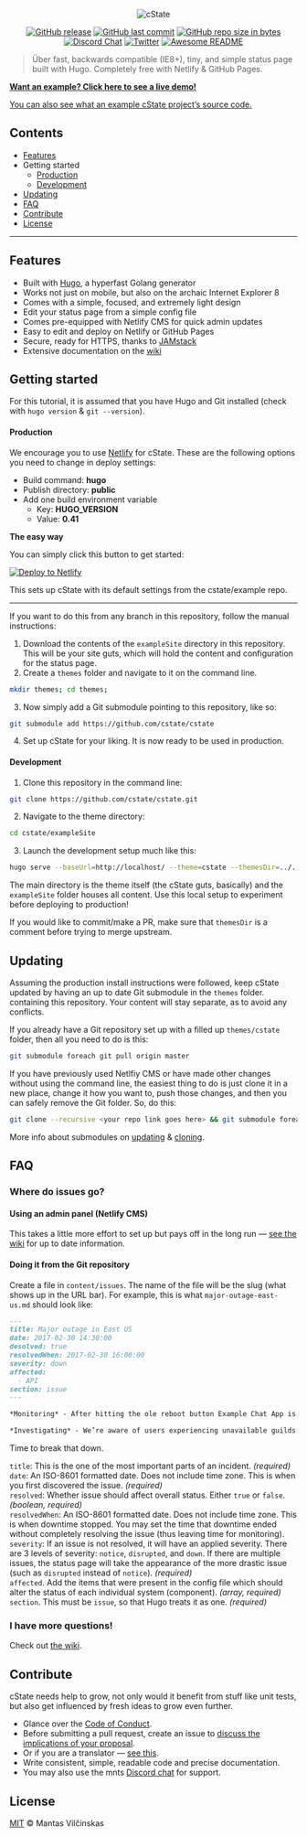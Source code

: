 <p align="center"><img src="https://raw.githubusercontent.com/cstate/cstate/master/images/highlight.png" alt="cState"></p>

<p align="center"><a href="https://github.com/cstate/cstate/releases"><img src="https://img.shields.io/github/release/cstate/cstate/all.svg?style=flat-square" alt="GitHub release" /></a> <a href="https://github.com/cstate/cstate/commits/master"><img src="https://img.shields.io/github/last-commit/cstate/cstate.svg?style=flat-square" alt="GitHub last commit" /></a> <a href="https://github.com/cstate/cstate/tree/master/"><img src="https://img.shields.io/github/repo-size/cstate/cstate.svg?style=flat-square" alt="GitHub repo size in bytes" /></a> <a href="https://discord.gg/EvQZdhT"><img src="https://img.shields.io/badge/discord-support-7289DA.svg?logo=discord&style=flat-square" alt="Discord Chat" /></a> <a href="https://twitter.com/cstate"><img src="https://img.shields.io/twitter/follow/mistermantas.svg?style=social&amp;label=Follow" alt="Twitter" /></a> <a href="https://github.com/matiassingers/awesome-readme#readme"><img src="https://cdn.rawgit.com/sindresorhus/awesome/d7305f38d29fed78fa85652e3a63e154dd8e8829/media/badge.svg" alt="Awesome README" /></a></p>

> Über fast, backwards compatible (IE8+), tiny, and simple status page built with Hugo. Completely free with Netlify & GitHub Pages.

[**Want an example? Click here to see a live demo!**](https://cstate-example.netlify.com)

[You can also see what an example cState project’s source code.](https://github.com/cstate/example)

## Contents

+ [Features](#features)
+ Getting started
  + [Production](#production)
  + [Development](#development)
+ [Updating](#updating)
+ [FAQ](#faq)
+ [Contribute](#contribute)
+ [License](#license)

***

## Features

+ Built with [Hugo](https://gohugo.io), a hyperfast Golang generator
+ Works not just on mobile, but also on the archaic Internet Explorer 8
+ Comes with a simple, focused, and extremely light design
+ Edit your status page from a simple config file
+ Comes pre-equipped with Netlify CMS for quick admin updates
+ Easy to edit and deploy on Netlify or GitHub Pages
+ Secure, ready for HTTPS, thanks to [JAMstack](https://jamstack.org/)
+ Extensive documentation on the [wiki](https://github.com/cstate/cstate/wiki)

## Getting started

For this tutorial, it is assumed that you have Hugo and Git installed (check with `hugo version` & `git --version`).

#### Production

We encourage you to use [Netlify](https://www.netlify.com) for cState. These are the following options you need to change in deploy settings:

+ Build command: **hugo**
+ Publish directory: **public**
+ Add one build environment variable
  + Key: **HUGO_VERSION**
  + Value: **0.41**

**The easy way**

You can simply click this button to get started:

[![Deploy to Netlify](https://www.netlify.com/img/deploy/button.svg)](https://app.netlify.com/start/deploy?repository=https://github.com/cstate/example)

This sets up cState with its default settings from the cstate/example repo.

***

If you want to do this from any branch in this repository, follow the manual instructions:

1. Download the contents of the `exampleSite` directory in this repository. This will be your site guts, which will hold the content and configuration for the status page.
2. Create a `themes` folder and navigate to it on the command line.

```bash
mkdir themes; cd themes;
```

3. Now simply add a Git submodule pointing to this repository, like so:

```bash
git submodule add https://github.com/cstate/cstate
```

4. Set up cState for your liking. It is now ready to be used in production.

#### Development

1. Clone this repository in the command line:

```bash
git clone https://github.com/cstate/cstate.git
```

2. Navigate to the theme directory:

```bash
cd cstate/exampleSite
```

3. Launch the development setup much like this:

```bash
hugo serve --baseUrl=http://localhost/ --theme=cstate --themesDir=../.. --verbose
```

The main directory is the theme itself (the cState guts, basically) and the `exampleSite` folder houses all content. Use this local setup to experiment before deploying to production!

If you would like to commit/make a PR, make sure that `themesDir` is a comment before trying to merge upstream.

## Updating

Assuming the production install instructions were followed, keep cState updated by having an up to date Git submodule in the `themes` folder. containing this repository. Your content will stay separate, as to avoid any conflicts.

If you already have a Git repository set up with a filled up `themes/cstate` folder, then all you need to do is this:

```bash
git submodule foreach git pull origin master
```

If you have previously used Netlfiy CMS or have made other changes without using the command line, the easiest thing to do is just clone it in a new place, change it how you want to, push those changes, and then you can safely remove the Git folder. So, do this:

```bash
git clone --recursive <your repo link goes here> && git submodule foreach git pull origin master && git push origin master
```

More info about submodules on [updating](https://stackoverflow.com/a/5828396) & [cloning](https://stackoverflow.com/questions/3796927/how-to-git-clone-including-submodules).

## FAQ

### Where do issues go?

#### Using an admin panel (Netlify CMS)

This takes a little more effort to set up but pays off in the long run — [see the wiki](https://github.com/cstate/cstate/wiki) for up to date information.

#### Doing it from the Git repository

Create a file in `content/issues`. The name of the file will be the slug (what shows up in the URL bar). For example, this is what `major-outage-east-us.md` should look like:

```md
---
title: Major outage in East US
date: 2017-02-30 14:30:00
desolved: true
resolvedWhen: 2017-02-30 16:00:00
severity: down
affected:
  - API
section: issue
---

*Monitoring* - After hitting the ole reboot button Example Chat App is now recovering. We’re going to continue to monitor as everyone reconnects. {{< track "2018-04-13 16:50:00" >}}

*Investigating* - We’re aware of users experiencing unavailable guilds and issues when attempting to connect. We're currently investigating. {{< track "2018-04-13 15:54:00" >}}
```

Time to break that down.

`title`: This is the one of the most important parts of an incident. *(required)*  
`date`: An ISO-8601 formatted date. Does not include time zone. This is when you first discovered the issue. *(required)*  
`resolved`: Whether issue should affect overall status. Either `true` or `false`. *(boolean, required)*  
`resolvedWhen`: An ISO-8601 formatted date. Does not include time zone. This is when downtime stopped. You may set the time that downtime ended without completely resolving the issue (thus leaving time for monitoring).  
`severity`: If an issue is not resolved, it will have an applied severity. There are 3 levels of severity: `notice`, `disrupted`, and `down`. If there are multiple issues, the status page will take the appearance of the more drastic issue (such as `disrupted` instead of `notice`). *(required)*  
`affected`. Add the items that were present in the config file which should alter the status of each individual system (component). *(array, required)*  
`section`. This must be `issue`, so that Hugo treats it as one. *(required)*  

### I have more questions!

Check out [the wiki](https://github.com/cstate/cstate/wiki).

## Contribute

cState needs help to grow, not only would it benefit from stuff like unit tests, but also get influenced by fresh ideas to grow even further.

+ Glance over the [Code of Conduct](/CODE_OF_CONDUCT.md).
+ Before submitting a pull request, create an issue to [discuss the implications of your proposal](https://github.com/cstate/cstate/issues).
+ Or if you are a translator — [see this](https://github.com/cstate/cstate/wiki/Translations#add-your-translations).
+ Write consistent, simple, readable code and precise documentation.
+ You may also use the mnts [Discord chat](https://discord.gg/EvQZdhT) for support.

## License

[MIT](https://github.com/cstate/cstate/blob/master/LICENSE.md) © Mantas Vilčinskas
